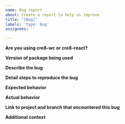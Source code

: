 ```yaml
---
name: Bug report
about: Create a report to help us improve
title: "[Bug]"
labels: 'type: Bug'
assignees: ''

---
```


**Are you using cre8-wc or cre8-react?**
<!-- If your project is using web components or the React wrappers of web components -->

**Version of package being used**
<!-- The version installed in your project. -->

**Describe the bug**
<!-- A clear and concise description of what the bug is. -->

**Detail steps to reproduce the bug**
<!-- Steps to reproduce the behavior, such as:
1. Go to '...'
2. Click on '....'
3. Scroll down to '....'
4. See error -->

**Expected behavior**
<!-- A clear and concise description of what you expected to happen. -->

**Actual behavior**
<!-- A clear and concise description of what actually happened. -->

**Link to project and branch that encountered this bug**
<!-- The Github repo for the project with the bug. -->

**Additional context**
<!-- Add any other context about the problem here if needed, eg screenshots, browser version, etc. -->

